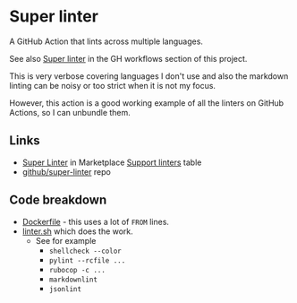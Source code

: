 # Super linter

A GitHub Action that lints across multiple languages.

See also [Super linter](/recipes/ci-cd/github-actions/workflows/linting/super-linter.md) in the GH workflows section of this project.

This is very verbose covering languages I don't use and also the markdown linting can be noisy or too strict when it is not my focus.

However, this action is a good working example of all the linters on GitHub Actions, so I can unbundle them.

## Links

- [Super Linter](https://github.com/marketplace/actions/super-linter) in Marketplace
    [Support linters](https://github.com/marketplace/actions/super-linter#supported-linters) table
- [github/super-linter](https://github.com/github/super-linter) repo


## Code breakdown

- [Dockerfile](https://github.com/github/super-linter/blob/master/Dockerfile) - this uses a lot of `FROM` lines.
- [linter.sh](https://github.com/github/super-linter/blob/master/lib/linter.sh) which does the work.
    - See for example
        - `shellcheck --color`
        - `pylint --rcfile ...`
        - `rubocop -c ...`
        - `markdownlint`
        - `jsonlint`
